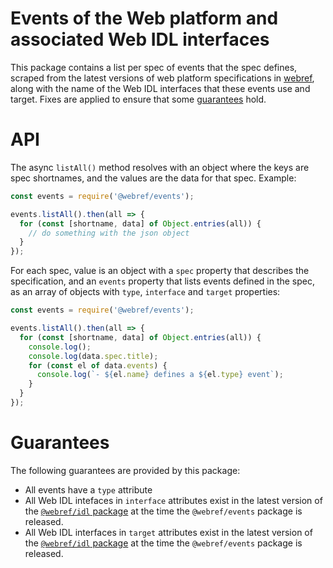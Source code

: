 # Events of the Web platform and associated Web IDL interfaces

This package contains a list per spec of events that the spec defines, scraped from the latest versions of web platform specifications in [webref](https://github.com/w3c/webref), along with the name of the Web IDL interfaces that these events use and target. Fixes are applied to ensure that some [guarantees](#guarantees) hold.


# API

The async `listAll()` method resolves with an object where the keys are spec shortnames, and the values are the data for that spec. Example:

```js
const events = require('@webref/events');

events.listAll().then(all => {
  for (const [shortname, data] of Object.entries(all)) {
    // do something with the json object
  }
});
```

For each spec, value is an object with a `spec` property that describes the specification, and an `events` property that lists events defined in the spec, as an array of objects with `type`, `interface` and `target` properties:

```js
const events = require('@webref/events');

events.listAll().then(all => {
  for (const [shortname, data] of Object.entries(all)) {
    console.log();
    console.log(data.spec.title);
    for (const el of data.events) {
      console.log(`- ${el.name} defines a ${el.type} event`);
    }
  }
});
```

# Guarantees

The following guarantees are provided by this package:
- All events have a `type` attribute
- All Web IDL intefaces in `interface` attributes exist in the latest version of the [`@webref/idl` package](https://www.npmjs.com/package/@webref/idl) at the time the `@webref/events` package is released.
- All Web IDL interfaces in `target` attributes exist in the latest version of the [`@webref/idl` package](https://www.npmjs.com/package/@webref/idl) at the time the `@webref/events` package is released.
